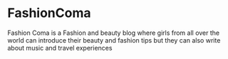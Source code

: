 # FashionComa
Fashion Coma is a Fashion and beauty blog where girls from all over the world can introduce their beauty and fashion tips but they can also write about music and travel experiences
